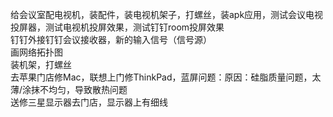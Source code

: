 给会议室配电视机，装配件，装电视机架子，打螺丝，装apk应用，测试会议电视投屏器，测试电视机投屏效果，测试钉钉room投屏效果<br>
钉钉外接钉钉会议接收器，新的输入信号（信号源）<br>
画网络拓扑图<br>
装机架，打螺丝<br>
去苹果门店修Mac，联想上门修ThinkPad，蓝屏问题：原因：硅脂质量问题，太薄/涂抹不均匀，导致散热问题<br>
送修三星显示器去门店，显示器上有细线<br>
